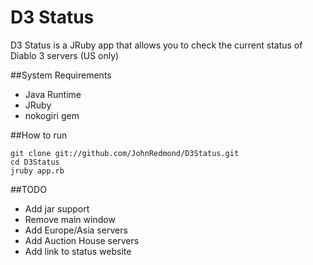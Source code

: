 # D3 Status
D3 Status is a JRuby app that allows you to check the current status of Diablo 3 servers (US only)


##System Requirements 

* Java Runtime
* JRuby
* nokogiri gem



##How to run

```
git clone git://github.com/JohnRedmond/D3Status.git
cd D3Status
jruby app.rb
```

##TODO
* Add jar support
* Remove main window 
* Add Europe/Asia servers
* Add Auction House servers
* Add link to status website